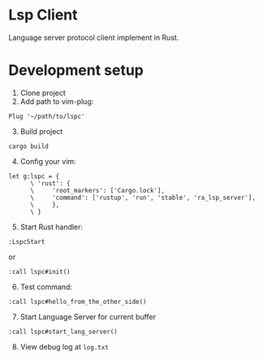 # Lsp Client

Language server protocol client implement in Rust.

# Development setup

1. Clone project
2. Add path to vim-plug:
```
Plug '~/path/to/lspc'
```

3. Build project
```
cargo build
```

4. Config your vim:
```
let g:lspc = {
      \ 'rust': {
      \     'root_markers': ['Cargo.lock'],
      \     'command': ['rustup', 'run', 'stable', 'ra_lsp_server'],
      \     },
      \ }
```

5. Start Rust handler:
```
:LspcStart
```
or
```
:call lspc#init()
```

6. Test command:
```
:call lspc#hello_from_the_other_side()
```

7. Start Language Server for current buffer
```
:call lspc#start_lang_server()
```

8. View debug log at `log.txt`

